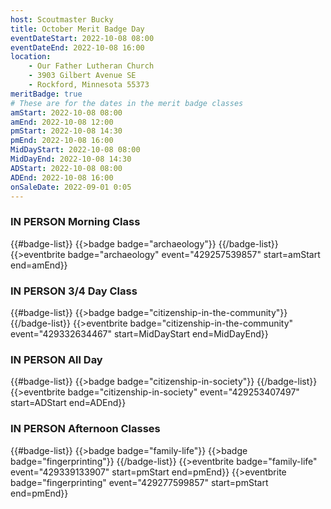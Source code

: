 ```yaml
---
host: Scoutmaster Bucky
title: October Merit Badge Day
eventDateStart: 2022-10-08 08:00
eventDateEnd: 2022-10-08 16:00
location:
    - Our Father Lutheran Church
    - 3903 Gilbert Avenue SE
    - Rockford, Minnesota 55373
meritBadge: true
# These are for the dates in the merit badge classes
amStart: 2022-10-08 08:00
amEnd: 2022-10-08 12:00
pmStart: 2022-10-08 14:30
pmEnd: 2022-10-08 16:00
MidDayStart: 2022-10-08 08:00
MidDayEnd: 2022-10-08 14:30
ADStart: 2022-10-08 08:00
ADEnd: 2022-10-08 16:00
onSaleDate: 2022-09-01 0:05
---
```



### IN PERSON Morning Class

{{#badge-list}}
{{>badge badge="archaeology"}}
{{/badge-list}}
{{>eventbrite badge="archaeology" event="429257539857" start=amStart end=amEnd}}

### IN PERSON 3/4 Day Class

{{#badge-list}}
{{>badge badge="citizenship-in-the-community"}}
{{/badge-list}}
{{>eventbrite badge="citizenship-in-the-community" event="429332634467" start=MidDayStart end=MidDayEnd}}

### IN PERSON All Day

{{#badge-list}}
{{>badge badge="citizenship-in-society"}}
{{/badge-list}}
{{>eventbrite badge="citizenship-in-society" event="429253407497" start=ADStart end=ADEnd}}

### IN PERSON Afternoon Classes

{{#badge-list}}
{{>badge badge="family-life"}}
{{>badge badge="fingerprinting"}}
{{/badge-list}}
{{>eventbrite badge="family-life" event="429339133907" start=pmStart end=pmEnd}}
{{>eventbrite badge="fingerprinting" event="429277599857" start=pmStart end=pmEnd}}
